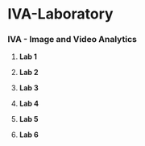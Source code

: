 # IVA-Laboratory

### IVA - Image and Video Analytics

1. **Lab 1**

2. **Lab 2**


3. **Lab 3**


4. **Lab 4**


5. **Lab 5**


6. **Lab 6**



